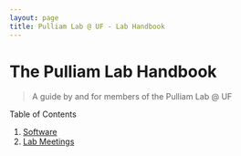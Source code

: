 ```yaml
---
layout: page
title: Pulliam Lab @ UF - Lab Handbook
---
```

The Pulliam Lab Handbook
============
>A guide by and for members of the Pulliam Lab @ UF

Table of Contents

1. [Software](software.html)
2. [Lab Meetings](labMeetings.html)

